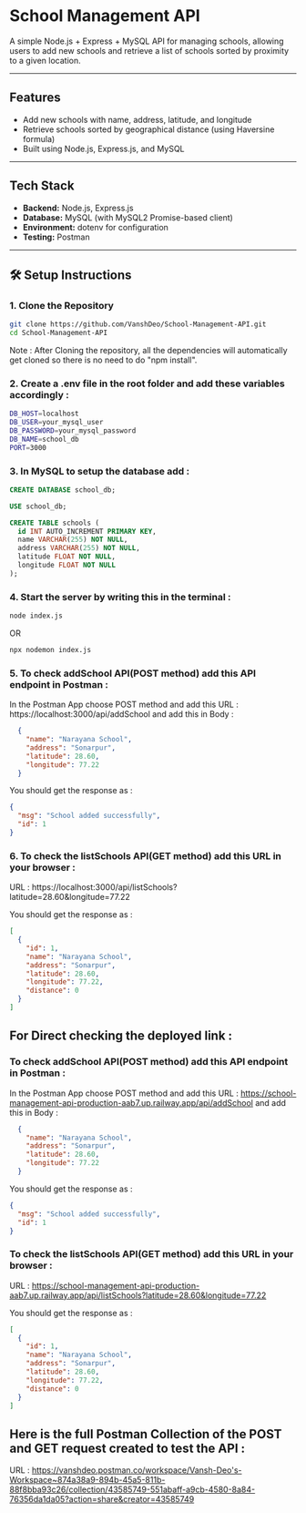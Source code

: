# School Management API

A simple Node.js + Express + MySQL API for managing schools, allowing users to add new schools and retrieve a list of schools sorted by proximity to a given location.

---

## Features

- Add new schools with name, address, latitude, and longitude
- Retrieve schools sorted by geographical distance (using Haversine formula)
- Built using Node.js, Express.js, and MySQL

---

## Tech Stack

- **Backend:** Node.js, Express.js
- **Database:** MySQL (with MySQL2 Promise-based client)
- **Environment:** dotenv for configuration
- **Testing:** Postman

---

## 🛠️ Setup Instructions

### 1. Clone the Repository

```bash
git clone https://github.com/VanshDeo/School-Management-API.git
cd School-Management-API
```
Note : After Cloning the repository, all the dependencies will automatically get cloned so there is no need to do "npm install". 

### 2. Create a .env file in the root folder and add these variables accordingly :

```bash
DB_HOST=localhost
DB_USER=your_mysql_user
DB_PASSWORD=your_mysql_password
DB_NAME=school_db
PORT=3000
```
### 3. In MySQL to setup the database add : 

```sql
CREATE DATABASE school_db;

USE school_db;

CREATE TABLE schools (
  id INT AUTO_INCREMENT PRIMARY KEY,
  name VARCHAR(255) NOT NULL,
  address VARCHAR(255) NOT NULL,
  latitude FLOAT NOT NULL,
  longitude FLOAT NOT NULL
);
```
### 4. Start the server by writing this in the terminal :

```bash
node index.js
```
OR
```bash
npx nodemon index.js
```
### 5. To check addSchool API(POST method) add this API endpoint in Postman :

In the Postman App choose POST method and add this URL : https://localhost:3000/api/addSchool and add this in Body : 

```json
  {
    "name": "Narayana School",
    "address": "Sonarpur",
    "latitude": 28.60,
    "longitude": 77.22
  }
```
You should get the response as :

```json
{
  "msg": "School added successfully",
  "id": 1
}
```
### 6. To check the listSchools API(GET method) add this URL in your browser :

URL : https://localhost:3000/api/listSchools?latitude=28.60&longitude=77.22

You should get the response as :

```json
[
  {
    "id": 1,
    "name": "Narayana School",
    "address": "Sonarpur",
    "latitude": 28.60,
    "longitude": 77.22,
    "distance": 0
  }
]
```


## For Direct checking the deployed link :

### To check addSchool API(POST method) add this API endpoint in Postman :

In the Postman App choose POST method and add this URL : https://school-management-api-production-aab7.up.railway.app/api/addSchool and add this in Body : 

```json
  {
    "name": "Narayana School",
    "address": "Sonarpur",
    "latitude": 28.60,
    "longitude": 77.22
  }
```
You should get the response as :

```json
{
  "msg": "School added successfully",
  "id": 1
}
```

### To check the listSchools API(GET method) add this URL in your browser :

URL : https://school-management-api-production-aab7.up.railway.app/api/listSchools?latitude=28.60&longitude=77.22

You should get the response as :

```json
[
  {
    "id": 1,
    "name": "Narayana School",
    "address": "Sonarpur",
    "latitude": 28.60,
    "longitude": 77.22,
    "distance": 0
  }
]
```

## Here is the full Postman Collection of the POST and GET request created to test the API :

URL : https://vanshdeo.postman.co/workspace/Vansh-Deo's-Workspace~874a38a9-894b-45a5-811b-88f8bba93c26/collection/43585749-551abaff-a9cb-4580-8a84-76356da1da05?action=share&creator=43585749


